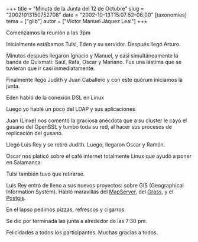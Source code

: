 +++
title = "Minuta de la Junta del 12 de Octubre"
slug = "20021013150752708"
date = "2002-10-13T15:07:52-06:00"
[taxonomies]
tema = ["glib"]
autor = ["Víctor Manuel Jáquez Leal"]
+++

Comenzamos la reunión a las 3pm

Inicialmente estábamos Tulsi, Eden y su servidor. Después llegó Arturo.

<!-- more -->

Minutos después llegaron Ignacio y Manuel, y casi simultáneamente la banda de
Quixmati: Saúl, Rafa, Oscar y Mariano. Fue una lástima que se tuvieran que ir
casi inmediatamente.

Finalmente llegó Judith y Juan Caballero y con este quórum iniciamos la junta.

Eden habló de la conexión DSL en Linux

Luego yo hablé un poco del LDAP y sus aplicaciones

Juan (Linxe) nos comentó la graciosa anécdota que a su cluster le cayó el gusano
del OpenSSL y tumbó toda su red, al hacer sus procesos de replicación del
gusano.

Llegó Luis Rey y se retiró Judith. Luego, llegaron Oscar y Ramón.

Oscar nos platicó sobre el café internet totalmente Linux que ayudó a poner en
Salamanca.

Tulsi también tuvo que retirarse.

Luis Rey entró de lleno a sus nuevos proyectos: sobre GIS (Geographical
Information System). Habló maravillas del
[MapServer](http://mapserver.gis.umn.edu/), del
[Grass](http://data-grass.itc.it), y el
[Postgis](http://postgis.refractions.net/).

En el lapso pedimos pizzas, refrescos y cigarros.

Se dio por terminada las junta a alrededor de las 7:30 pm.

Felicidades a todos los participantes. Muchas gracias a todos.
